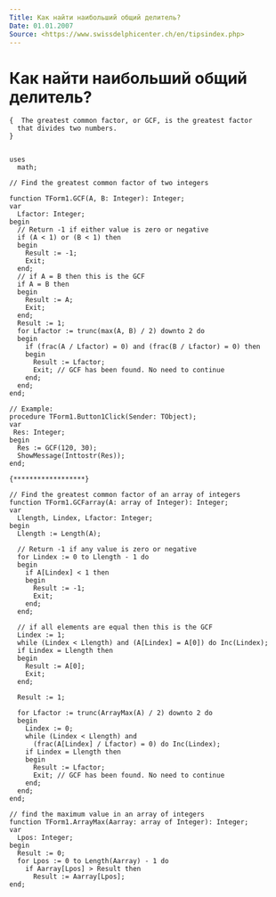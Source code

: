 ```yaml
---
Title: Как найти наибольший общий делитель?
Date: 01.01.2007
Source: <https://www.swissdelphicenter.ch/en/tipsindex.php>
---
```



Как найти наибольший общий делитель?
====================================


    {  The greatest common factor, or GCF, is the greatest factor 
      that divides two numbers. 
    } 
     
     
    uses 
      math; 
     
    // Find the greatest common factor of two integers 
     
    function TForm1.GCF(A, B: Integer): Integer; 
    var 
      Lfactor: Integer; 
    begin 
      // Return -1 if either value is zero or negative 
      if (A < 1) or (B < 1) then  
      begin 
        Result := -1; 
        Exit; 
      end; 
      // if A = B then this is the GCF 
      if A = B then  
      begin 
        Result := A; 
        Exit; 
      end; 
      Result := 1; 
      for Lfactor := trunc(max(A, B) / 2) downto 2 do  
      begin 
        if (frac(A / Lfactor) = 0) and (frac(B / Lfactor) = 0) then  
        begin 
          Result := Lfactor; 
          Exit; // GCF has been found. No need to continue 
        end; 
      end; 
    end; 
     
    // Example: 
    procedure TForm1.Button1Click(Sender: TObject); 
    var 
     Res: Integer; 
    begin 
      Res := GCF(120, 30); 
      ShowMessage(Inttostr(Res)); 
    end; 
     
    {******************} 
     
    // Find the greatest common factor of an array of integers 
    function TForm1.GCFarray(A: array of Integer): Integer; 
    var 
      Llength, Lindex, Lfactor: Integer; 
    begin 
      Llength := Length(A); 
     
      // Return -1 if any value is zero or negative 
      for Lindex := 0 to Llength - 1 do  
      begin 
        if A[Lindex] < 1 then  
        begin 
          Result := -1; 
          Exit; 
        end; 
      end; 
     
      // if all elements are equal then this is the GCF 
      Lindex := 1; 
      while (Lindex < Llength) and (A[Lindex] = A[0]) do Inc(Lindex); 
      if Lindex = Llength then  
      begin 
        Result := A[0]; 
        Exit; 
      end; 
     
      Result := 1; 
     
      for Lfactor := trunc(ArrayMax(A) / 2) downto 2 do  
      begin 
        Lindex := 0; 
        while (Lindex < Llength) and 
          (frac(A[Lindex] / Lfactor) = 0) do Inc(Lindex); 
        if Lindex = Llength then  
        begin 
          Result := Lfactor; 
          Exit; // GCF has been found. No need to continue 
        end; 
      end; 
    end; 
     
    // find the maximum value in an array of integers 
    function TForm1.ArrayMax(Aarray: array of Integer): Integer; 
    var 
      Lpos: Integer; 
    begin 
      Result := 0; 
      for Lpos := 0 to Length(Aarray) - 1 do 
        if Aarray[Lpos] > Result then 
          Result := Aarray[Lpos]; 
    end; 

